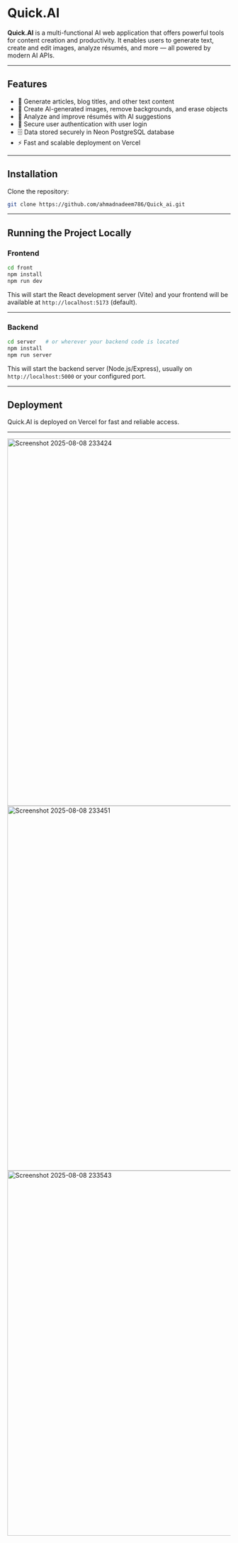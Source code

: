 
# Quick.AI

**Quick.AI** is a multi-functional AI web application that offers powerful tools for content creation and productivity. It enables users to generate text, create and edit images, analyze résumés, and more — all powered by modern AI APIs.

---

## Features

* 📝 Generate articles, blog titles, and other text content
* 🎨 Create AI-generated images, remove backgrounds, and erase objects
* 📄 Analyze and improve résumés with AI suggestions
* 🔑 Secure user authentication with user login
* 🗄 Data stored securely in Neon PostgreSQL database
* ⚡ Fast and scalable deployment on Vercel

---

## Installation

Clone the repository:

```bash
git clone https://github.com/ahmadnadeem786/Quick_ai.git
```

---

## Running the Project Locally

### Frontend

```bash
cd front
npm install
npm run dev
```

This will start the React development server (Vite) and your frontend will be available at `http://localhost:5173` (default).

---

### Backend

```bash
cd server   # or wherever your backend code is located
npm install
npm run server
```

This will start the backend server (Node.js/Express), usually on `http://localhost:5000` or your configured port.

---

## Deployment

Quick.AI is deployed on Vercel for fast and reliable access.

---



<img width="1890" height="829" alt="Screenshot 2025-08-08 233424" src="https://github.com/user-attachments/assets/1c6b06ec-5b83-4798-b5e3-1a2de5716ebb" />



<img width="1883" height="823" alt="Screenshot 2025-08-08 233451" src="https://github.com/user-attachments/assets/f24b89d2-7159-4901-a6cd-98c53bbb3b36" />



<img width="1918" height="824" alt="Screenshot 2025-08-08 233543" src="https://github.com/user-attachments/assets/5b30ac2e-a957-4432-a459-58ee56bdde10" />
